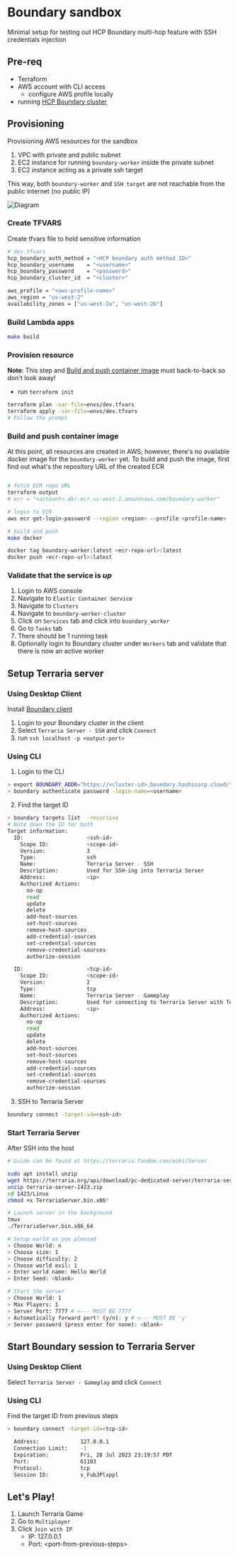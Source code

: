 # Boundary sandbox

Minimal setup for testing out HCP Boundary multi-hop feature with SSH credentials injection


## Pre-req
- Terraform
- AWS account with CLI access
    - configure AWS profile locally
- running [HCP Boundary cluster](https://portal.cloud.hashicorp.com/services/boundary/)
## Provisioning 

Provisioning AWS resources for the sandbox

1. VPC with private and public subnet
2. EC2 instance for running `boundary-worker` inside the private subnet
3. EC2 instance acting as a private ssh target

This way, both `boundary-worker` and `SSH target` are not reachable from the public internet (no public IP)

![Diagram](./img/network.drawio.png)

### Create TFVARS

Create tfvars file to hold sensitive information

```bash
# dev.tfvars
hcp_boundary_auth_method = "<HCP boundary auth method ID>"
hcp_boundary_username    = "<username>"
hcp_boundary_password    = "<password>"
hcp_boundary_cluster_id  = "<cluster>"

aws_profile = "<aws-profile-name>"
aws_region = "us-west-2"
availability_zones = ["us-west-2a", "us-west-2b"]
```


### Build Lambda apps

```bash
make build
```


### Provision resource

**Note**: This step and [Build and push container image](#Build-and-push-container-image) must back-to-back so don't look away!

- run `terraform init`

```bash
terraform plan -var-file=envs/dev.tfvars
terraform apply -var-file=envs/dev.tfvars
# Follow the prompt
```

### Build and push container image

At this point, all resources are created in AWS; however, there's no available docker image for the `boundary-worker` yet.
To build and push the image, first find out what's the repository URL of the created ECR

```bash

# fetch ECR repo URL
terraform output 
# ecr = "<account>.dkr.ecr.us-west-2.amazonaws.com/boundary-worker"

# login to ECR
aws ecr get-login-password --region <region> --profile <profile-name> | docker login --username AWS --password-stdin <ecr-repo-url>

# build and push
make docker

docker tag boundary-worker:latest <ecr-repo-url>:latest
docker push <ecr-repo-url>:latest
```

### Validate that the service is _up_

1. Login to AWS console
2. Navigate to `Elastic Container Service`
3. Navigate to `Clusters`
4. Navigate to `boundary-worker-cluster`
5. Click on `Services` tab and click into `boundary_worker`
6. Go to `Tasks` tab
7. There should be 1 running task
8. Optionally login to Boundary cluster under `Workers` tab and validate that there is now an active worker




## Setup Terraria server

### Using Desktop Client

Install [Boundary client](https://developer.hashicorp.com/boundary/tutorials/oss-getting-started/oss-getting-started-desktop-app)

1. Login to your Boundary cluster in the client
2. Select `Terraria Server - SSH` and click `Connect`
3. run `ssh localhost -p <output-port>`

### Using CLI

1. Login to the CLI
```bash
> export BOUNDARY_ADDR="https://<cluster-id>.boundary.hashicorp.cloud/"
> boundary authenticate password -login-name=<username> 
```
2. Find the target ID

```bash
> boundary targets list  -recursive
# Note down the ID for both 
Target information:
  ID:                    <ssh-id>
    Scope ID:            <scope-id>
    Version:             3
    Type:                ssh
    Name:                Terraria Server - SSH
    Description:         Used for SSH-ing into Terraria Server
    Address:             <ip>
    Authorized Actions:
      no-op
      read
      update
      delete
      add-host-sources
      set-host-sources
      remove-host-sources
      add-credential-sources
      set-credential-sources
      remove-credential-sources
      authorize-session

  ID:                    <tcp-id>
    Scope ID:            <scope-id>
    Version:             2
    Type:                tcp
    Name:                Terraria Server - Gameplay
    Description:         Used for connecting to Terraria Server with Terraria Client
    Address:             <ip>
    Authorized Actions:
      no-op
      read
      update
      delete
      add-host-sources
      set-host-sources
      remove-host-sources
      add-credential-sources
      set-credential-sources
      remove-credential-sources
      authorize-session
```


3. SSH to Terraria Server

```bash
boundary connect -target-id=<ssh-id>
```

### Start Terraria Server
After SSH into the host


```bash
# Guide can be found at https://terraria.fandom.com/wiki/Server

sudo apt install unzip
wget https://terraria.org/api/download/pc-dedicated-server/terraria-server-1423.zip
unzip terraria-server-1423.zip
cd 1423/Linux
chmod +x TerrariaServer.bin.x86*

# Launch server in the background
tmux
./TerrariaServer.bin.x86_64

# Setup world as you pleased
> Choose World: n 
> Choose size: 1
> Choose difficulty: 2
> Choose world evil: 1
> Enter world name: Hello World
> Enter Seed: <blank>

# Start the server
> Choose World: 1
> Max Players: 1
> Server Port: 7777 # <--- MUST BE 7777 
> Automatically forward port? (y/n): y # <--- MUST BE 'y'
> Server password (press enter for none): <blank>
```

## Start Boundary session to Terraria Server

### Using Desktop Client
Select `Terraria Server - Gameplay` and click `Connect`

### Using CLI
Find the target ID from previous steps

```bash
> boundary connect -target-id=<tcp-id>

  Address:             127.0.0.1
  Connection Limit:    -1
  Expiration:          Fri, 28 Jul 2023 23:19:57 PDT
  Port:                61103
  Protocol:            tcp
  Session ID:          s_FubJPlxppl
```

## Let's Play!

1. Launch Terraria Game
2. Go to `Multiplayer`
3. Click `Join with IP`
    - IP: 127.0.0.1
    - Port: \<port-from-previous-steps\>


